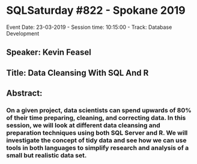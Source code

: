 # SQLSaturday #822 - Spokane 2019
Event Date: 23-03-2019 - Session time: 10:15:00 - Track: Database Development
## Speaker: Kevin Feasel
## Title: Data Cleansing With SQL And R
## Abstract:
### On a given project, data scientists can spend upwards of 80% of their time preparing, cleaning, and correcting data. In this session, we will look at different data cleansing and preparation techniques using both SQL Server and R. We will investigate the concept of tidy data and see how we can use tools in both languages to simplify research and analysis of a small but realistic data set.
